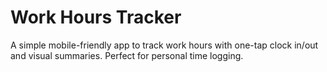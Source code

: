# Work Hours Tracker
 A simple mobile-friendly app to track work hours with one-tap clock in/out and visual summaries. Perfect for personal time logging.
